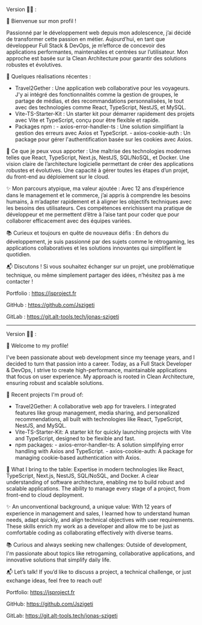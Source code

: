 Version 🥐🥖 :


👋 Bienvenue sur mon profil !

Passionné par le développement web depuis mon adolescence, j’ai décidé de transformer cette passion en métier. Aujourd’hui, en tant que développeur Full Stack & DevOps, je m’efforce de concevoir des applications performantes, maintenables et centrées sur l’utilisateur. Mon approche est basée sur la Clean Architecture pour garantir des solutions robustes et évolutives.

🚀 Quelques réalisations récentes :
- Travel2Gether : Une application web collaborative pour les voyageurs. J'y ai intégré des fonctionnalités comme la gestion de groupes, le partage de médias, et des recommandations personnalisées, le tout avec des technologies comme React, TypeScript, NestJS, et MySQL.
- Vite-TS-Starter-Kit : Un starter kit pour démarrer rapidement des projets avec Vite et TypeScript, conçu pour être flexible et rapide.
- Packages npm :
      - axios-error-handler-ts : Une solution simplifiant la gestion des erreurs avec Axios et TypeScript.
      - axios-cookie-auth : Un package pour gérer l'authentification basée sur les cookies avec Axios.
  
💼 Ce que je peux vous apporter :
Une maîtrise des technologies modernes telles que React, TypeScript, Next.js, NestJS, SQL/NoSQL, et Docker.
Une vision claire de l’architecture logicielle permettant de créer des applications robustes et évolutives.
Une capacité à gérer toutes les étapes d’un projet, du front-end au déploiement sur le cloud.

✨ Mon parcours atypique, ma valeur ajoutée :
Avec 12 ans d’expérience dans le management et le commerce, j’ai appris à comprendre les besoins humains, à m’adapter rapidement et à aligner les objectifs techniques avec les besoins des utilisateurs. Ces compétences enrichissent ma pratique de développeur et me permettent d’être à l’aise tant pour coder que pour collaborer efficacement avec des équipes variées.

📚 Curieux et toujours en quête de nouveaux défis :
En dehors du développement, je suis passionné par des sujets comme le rétrogaming, les applications collaboratives et les solutions innovantes qui simplifient le quotidien.

📬 Discutons !
Si vous souhaitez échanger sur un projet, une problématique technique, ou même simplement partager des idées, n’hésitez pas à me contacter !

Portfolio : https://jsproject.fr

GitHub : https://github.com/Jszigeti

GitLab : https://git.alt-tools.tech/jonas-szigeti


___________________________________________________________________________


Version 🍔🍟 :


👋 Welcome to my profile!

I've been passionate about web development since my teenage years, and I decided to turn that passion into a career. Today, as a Full Stack Developer & DevOps, I strive to create high-performance, maintainable applications that focus on user experience. My approach is rooted in Clean Architecture, ensuring robust and scalable solutions.

🚀 Recent projects I'm proud of:
- Travel2Gether: A collaborative web app for travelers. I integrated features like group management, media sharing, and personalized recommendations, all built with technologies like React, TypeScript, NestJS, and MySQL.
- Vite-TS-Starter-Kit: A starter kit for quickly launching projects with Vite and TypeScript, designed to be flexible and fast.
- npm packages:
      - axios-error-handler-ts: A solution simplifying error handling with Axios and TypeScript.
      - axios-cookie-auth: A package for managing cookie-based authentication with Axios.
  
💼 What I bring to the table:
Expertise in modern technologies like React, TypeScript, Next.js, NestJS, SQL/NoSQL, and Docker.
A clear understanding of software architecture, enabling me to build robust and scalable applications.
The ability to manage every stage of a project, from front-end to cloud deployment.

✨ An unconventional background, a unique value:
With 12 years of experience in management and sales, I learned how to understand human needs, adapt quickly, and align technical objectives with user requirements. These skills enrich my work as a developer and allow me to be just as comfortable coding as collaborating effectively with diverse teams.

📚 Curious and always seeking new challenges:
Outside of development, I'm passionate about topics like retrogaming, collaborative applications, and innovative solutions that simplify daily life.

📬 Let’s talk!
If you’d like to discuss a project, a technical challenge, or just exchange ideas, feel free to reach out!

Portfolio: https://jsproject.fr

GitHub: https://github.com/Jszigeti

GitLab: https://git.alt-tools.tech/jonas-szigeti
